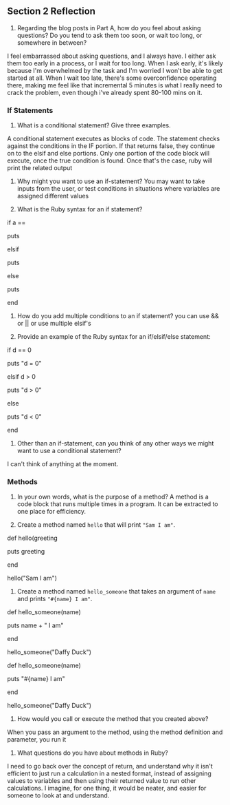 ## Section 2 Reflection

1. Regarding the blog posts in Part A, how do you feel about asking questions? Do you tend to ask them too soon, or wait too long, or somewhere in between?

I feel embarrassed about asking questions, and I always have. I either ask them too early in a process, or I wait for too long. When I ask early, it's likely because I'm overwhelmed by the task and I'm worried I won't be able to get started at all. When I wait too late, there's some overconfidence operating there, making me feel like that incremental 5 minutes is what I really need to crack the problem, even though i've already spent 80-100 mins on it.

### If Statements

1. What is a conditional statement? Give three examples.

A conditional statement executes as blocks of code. The statement checks against the conditions in the IF portion. If that returns false, they continue on to the elsif and else portions. Only one portion of the code block will execute, once the true condition is found. Once that's the case, ruby will print the related output

1. Why might you want to use an if-statement?
You may want to take inputs from the user, or test conditions in situations where variables are assigned different values

1. What is the Ruby syntax for an if statement?

if a ==

  puts

elsif

  puts

else

  puts

end

1. How do you add multiple conditions to an if statement?
  you can use && or || or use multiple elsif's

1. Provide an example of the Ruby syntax for an if/elsif/else statement:

if d == 0

  puts "d = 0"

elsif d > 0

  puts "d > 0"

else

  puts "d < 0"

end

1. Other than an if-statement, can you think of any other ways we might want to use a conditional statement?

I can't think of anything at the moment.

### Methods

1. In your own words, what is the purpose of a method?
A method is a code block that runs multiple times in a program. It can be extracted to one place for efficiency.

1. Create a method named `hello` that will print `"Sam I am"`.

def hello(greeting

  puts greeting
  
end

hello("Sam I am")

1. Create a method named `hello_someone` that takes an argument of `name` and prints `"#{name} I am"`.


def hello_someone(name)

  puts name + " I am"

end

hello_someone("Daffy Duck")

def hello_someone(name)

  puts "#{name} I am"

end

hello_someone("Daffy Duck")

1. How would you call or execute the method that you created above?

When you pass an argument to the method, using the method definition and parameter, you run it

1. What questions do you have about methods in Ruby?

I need to go back over the concept of return, and understand why it isn't efficient to just run a calculation in a nested format, instead of assigning values to variables and then using their returned value to run other calculations. I imagine, for one thing, it would be neater, and easier for someone to look at and understand.
